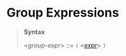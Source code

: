 # Group Expressions

> **Syntax**
>
> <*group-expr*> ::= `(` <*[expr]*> `)`


[expr]: ../expressions.md
